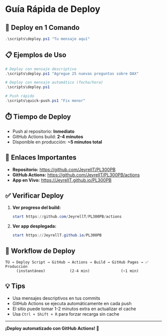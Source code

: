 # Guía Rápida de Deploy

## 🚀 Deploy en 1 Comando

```powershell
.\scripts\deploy.ps1 "Tu mensaje aquí"
```

## 📋 Ejemplos de Uso

```powershell
# Deploy con mensaje descriptivo
.\scripts\deploy.ps1 "Agregue 25 nuevas preguntas sobre DAX"

# Deploy con mensaje automático (fecha/hora)
.\scripts\deploy.ps1

# Push rápido
.\scripts\quick-push.ps1 "Fix menor"
```

## ⏱️ Tiempo de Deploy

- Push al repositorio: **Inmediato**
- GitHub Actions build: **2-4 minutos**
- Disponible en producción: **~5 minutos total**

## 🔗 Enlaces Importantes

- **Repositorio:** https://github.com/JeyrellT/PL300PB
- **GitHub Actions:** https://github.com/JeyrellT/PL300PB/actions
- **App en Vivo:** https://JeyrellT.github.io/PL300PB

## ✅ Verificar Deploy

1. **Ver progreso del build:**
   ```powershell
   start https://github.com/JeyrellT/PL300PB/actions
   ```

2. **Ver app desplegada:**
   ```powershell
   start https://JeyrellT.github.io/PL300PB
   ```

## 🎯 Workflow de Deploy

```
TÚ → Deploy Script → GitHub → Actions → Build → GitHub Pages → ✅ Producción
     (instantáneo)           (2-4 min)              (~1 min)
```

## 💡 Tips

- Usa mensajes descriptivos en tus commits
- GitHub Actions se ejecuta automáticamente en cada push
- El sitio puede tomar 1-2 minutos extra en actualizar el cache
- Usa `Ctrl + Shift + R` para forzar recarga sin cache

---

**¡Deploy automatizado con GitHub Actions! 🎉**
